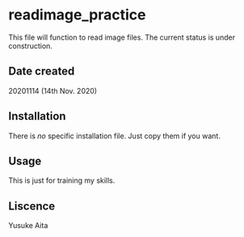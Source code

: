 # readimage_practice
This file will function to read image files. The current status is under construction.

## Date created
20201114 (14th Nov. 2020)
 
## Installation
There is _no_ specific installation file. Just copy them if you want.

## Usage
This is just for training my skills. 

## Liscence
Yusuke Aita
